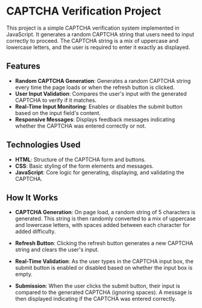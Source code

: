 # CAPTCHA Verification Project

This project is a simple CAPTCHA verification system implemented in JavaScript. It generates a random CAPTCHA string that users need to input correctly to proceed. The CAPTCHA string is a mix of uppercase and lowercase letters, and the user is required to enter it exactly as displayed.

## Features

- **Random CAPTCHA Generation**: Generates a random CAPTCHA string every time the page loads or when the refresh button is clicked.
- **User Input Validation**: Compares the user's input with the generated CAPTCHA to verify if it matches.
- **Real-Time Input Monitoring**: Enables or disables the submit button based on the input field's content.
- **Responsive Messages**: Displays feedback messages indicating whether the CAPTCHA was entered correctly or not.

## Technologies Used

- **HTML**: Structure of the CAPTCHA form and buttons.
- **CSS**: Basic styling of the form elements and messages.
- **JavaScript**: Core logic for generating, displaying, and validating the CAPTCHA.

## How It Works

- **CAPTCHA Generation**: On page load, a random string of 5 characters is generated. This string is then randomly converted to a mix of uppercase and lowercase letters, with spaces added between each character for added difficulty.

- **Refresh Button**: Clicking the refresh button generates a new CAPTCHA string and clears the user's input.

- **Real-Time Validation**: As the user types in the CAPTCHA input box, the submit button is enabled or disabled based on whether the input box is empty.

- **Submission**: When the user clicks the submit button, their input is compared to the generated CAPTCHA (ignoring spaces). A message is then displayed indicating if the CAPTCHA was entered correctly.
